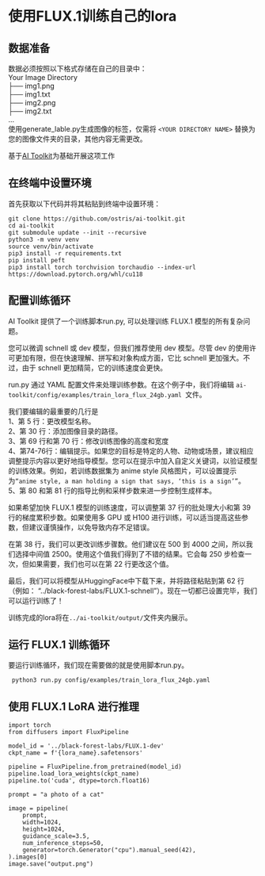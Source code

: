 # 使用FLUX.1训练自己的lora

## 数据准备
数据必须按照以下格式存储在自己的目录中：  
Your Image Directory  
├── img1.png  
├── img1.txt  
├── img2.png  
├── img2.txt  
...  
使用generate_lable.py生成图像的标签，仅需将 ```<YOUR DIRECTORY NAME>``` 替换为您的图像文件夹的目录，其他内容无需更改。

基于[AI Toolkit](https://github.com/ostris/ai-toolkit)为基础开展这项工作

## 在终端中设置环境
首先获取以下代码并将其粘贴到终端中设置环境：
```
git clone https://github.com/ostris/ai-toolkit.git
cd ai-toolkit
git submodule update --init --recursive
python3 -m venv venv
source venv/bin/activate
pip3 install -r requirements.txt
pip install peft
pip3 install torch torchvision torchaudio --index-url https://download.pytorch.org/whl/cu118
```

## 配置训练循环

AI Toolkit 提供了一个训练脚本run.py, 可以处理训练 FLUX.1 模型的所有复杂问题。

您可以微调 schnell 或 dev 模型，但我们推荐使用 dev 模型。尽管 dev 的使用许可更加有限，但在快速理解、拼写和对象构成方面，它比 schnell 更加强大。不过，由于 schnell 更加精简，它的训练速度会更快。

run.py 通过 YAML 配置文件来处理训练参数。在这个例子中，我们将编辑 ```ai-toolkit/config/examples/train_lora_flux_24gb.yaml ```文件。

我们要编辑的最重要的几行是   
1、第 5 行：更改模型名称。   
2、第 30 行：添加图像目录的路径。    
3、第 69 行和第 70 行：修改训练图像的高度和宽度   
4、第74-76行：编辑提示。如果您的目标是特定的人物、动物或场景，建议相应调整提示内容以更好地指导模型。您可以在提示中加入自定义关键词，以验证模型的训练效果。例如，若训练数据集为 anime style 风格图片，可以设置提示为```“anime style, a man holding a sign that says, ‘this is a sign’”```。   
5、第 80 和第 81 行的指导比例和采样步数来进一步控制生成样本。   

如果希望加快 FLUX.1 模型的训练速度，可以调整第 37 行的批处理大小和第 39 行的梯度累积步数。如果使用多 GPU 或 H100 进行训练，可以适当提高这些参数，但建议谨慎操作，以免导致内存不足错误。

在第 38 行，我们可以更改训练步骤数。他们建议在 500 到 4000 之间，所以我们选择中间值 2500。使用这个值我们得到了不错的结果。它会每 250 步检查一次，但如果需要，我们也可以在第 22 行更改这个值。

最后，我们可以将模型从HuggingFace中下载下来，并将路径粘贴到第 62 行（例如： “../black-forest-labs/FLUX.1-schnell”）。现在一切都已设置完毕，我们可以运行训练了！   

训练完成的lora将在```../ai-toolkit/output/```文件夹内展示。

## 运行 FLUX.1 训练循环

要运行训练循环，我们现在需要做的就是使用脚本run.py。
```
 python3 run.py config/examples/train_lora_flux_24gb.yaml
```
## 使用 FLUX.1 LoRA 进行推理
```
import torch
from diffusers import FluxPipeline

model_id = '../black-forest-labs/FLUX.1-dev'
ckpt_name = f'{lora_name}.safetensors'

pipeline = FluxPipeline.from_pretrained(model_id)
pipeline.load_lora_weights(ckpt_name)
pipeline.to('cuda', dtype=torch.float16)

prompt = "a photo of a cat"

image = pipeline(
    prompt,
    width=1024,
    height=1024,
    guidance_scale=3.5,
    num_inference_steps=50,
    generator=torch.Generator("cpu").manual_seed(42),
).images[0]
image.save("output.png")
```

